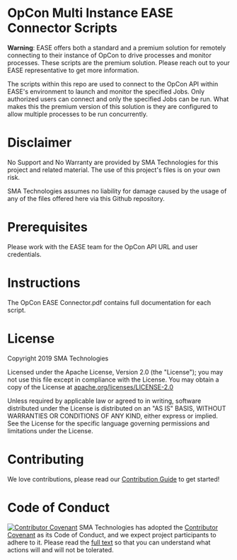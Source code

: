 # OpCon Multi Instance EASE Connector Scripts
**Warning**: EASE offers both a standard and a premium solution for remotely connecting to their instance of OpCon to drive processes and monitor processes. These scripts are the premium solution. Please reach out to your EASE representative to get more information.   

The scripts within this repo are used to connect to the OpCon API within EASE's environment to launch and monitor the specified Jobs. Only authorized users can connect and only the specified Jobs can be run. What makes this the premium version of this solution is they are configured to allow multiple processes to be run concurrently. 

# Disclaimer
No Support and No Warranty are provided by SMA Technologies for this project and related material. The use of this project's files is on your own risk.

SMA Technologies assumes no liability for damage caused by the usage of any of the files offered here via this Github repository.

# Prerequisites
Please work with the EASE team for the OpCon API URL and user credentials.

# Instructions
The OpCon EASE Connector.pdf contains full documentation for each script.

# License
Copyright 2019 SMA Technologies

Licensed under the Apache License, Version 2.0 (the "License");
you may not use this file except in compliance with the License.
You may obtain a copy of the License at [apache.org/licenses/LICENSE-2.0](http://www.apache.org/licenses/LICENSE-2.0)

Unless required by applicable law or agreed to in writing, software
distributed under the License is distributed on an "AS IS" BASIS,
WITHOUT WARRANTIES OR CONDITIONS OF ANY KIND, either express or implied.
See the License for the specific language governing permissions and
limitations under the License.

# Contributing
We love contributions, please read our [Contribution Guide](CONTRIBUTING.md) to get started!

# Code of Conduct
[![Contributor Covenant](https://img.shields.io/badge/Contributor%20Covenant-v2.0%20adopted-ff69b4.svg)](code-of-conduct.md)
SMA Technologies has adopted the [Contributor Covenant](CODE_OF_CONDUCT.md) as its Code of Conduct, and we expect project participants to adhere to it. Please read the [full text](CODE_OF_CONDUCT.md) so that you can understand what actions will and will not be tolerated.
